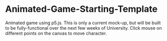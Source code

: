 # Animated-Game-Starting-Template
Animated game using p5.js. This is only a current mock-up, but will be built to be fully-functional over the next few weeks of University. Click mouse on different points on the canvas to move character.
